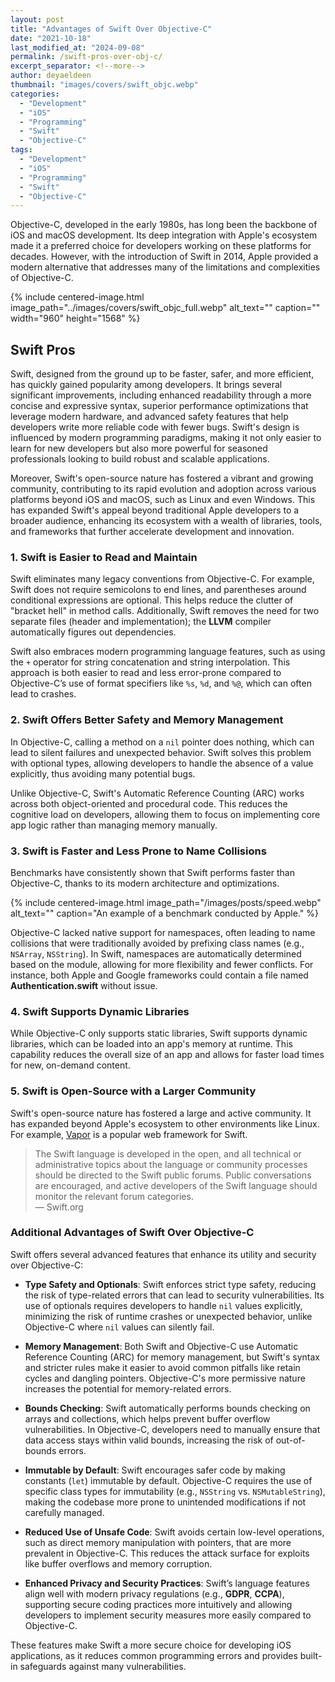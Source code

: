 ```yaml
---
layout: post
title: "Advantages of Swift Over Objective-C"
date: "2021-10-18"
last_modified_at: "2024-09-08"
permalink: /swift-pros-over-obj-c/
excerpt_separator: <!--more-->
author: deyaeldeen
thumbnail: "images/covers/swift_objc.webp"
categories: 
  - "Development"
  - "iOS"
  - "Programming"
  - "Swift"
  - "Objective-C"
tags: 
  - "Development"
  - "iOS"
  - "Programming"
  - "Swift"
  - "Objective-C"
---
```


Objective-C, developed in the early 1980s, has long been the backbone of iOS and macOS development. Its deep integration with Apple's ecosystem made it a preferred choice for developers working on these platforms for decades. However, with the introduction of Swift in 2014, Apple provided a modern alternative that addresses many of the limitations and complexities of Objective-C.

<!--more-->  

{%
 include centered-image.html 
 image_path="../images/covers/swift_objc_full.webp"
 alt_text="" 
 caption=""
 width="960" 
 height="1568"
%}


## Swift Pros

Swift, designed from the ground up to be faster, safer, and more efficient, has quickly gained popularity among developers. It brings several significant improvements, including enhanced readability through a more concise and expressive syntax, superior performance optimizations that leverage modern hardware, and advanced safety features that help developers write more reliable code with fewer bugs. Swift's design is influenced by modern programming paradigms, making it not only easier to learn for new developers but also more powerful for seasoned professionals looking to build robust and scalable applications.

Moreover, Swift's open-source nature has fostered a vibrant and growing community, contributing to its rapid evolution and adoption across various platforms beyond iOS and macOS, such as Linux and even Windows. This has expanded Swift's appeal beyond traditional Apple developers to a broader audience, enhancing its ecosystem with a wealth of libraries, tools, and frameworks that further accelerate development and innovation.

### 1. Swift is Easier to Read and Maintain

Swift eliminates many legacy conventions from Objective-C. For example, Swift does not require semicolons to end lines, and parentheses around conditional expressions are optional. This helps reduce the clutter of "bracket hell" in method calls. Additionally, Swift removes the need for two separate files (header and implementation); the **LLVM** compiler automatically figures out dependencies.

Swift also embraces modern programming language features, such as using the `+` operator for string concatenation and string interpolation. This approach is both easier to read and less error-prone compared to Objective-C’s use of format specifiers like `%s`, `%d`, and `%@`, which can often lead to crashes.

### 2. Swift Offers Better Safety and Memory Management

In Objective-C, calling a method on a `nil` pointer does nothing, which can lead to silent failures and unexpected behavior. Swift solves this problem with optional types, allowing developers to handle the absence of a value explicitly, thus avoiding many potential bugs.

Unlike Objective-C, Swift's Automatic Reference Counting (ARC) works across both object-oriented and procedural code. This reduces the cognitive load on developers, allowing them to focus on implementing core app logic rather than managing memory manually.

### 3. Swift is Faster and Less Prone to Name Collisions

Benchmarks have consistently shown that Swift performs faster than Objective-C, thanks to its modern architecture and optimizations.  

{%
 include centered-image.html 
 image_path="/images/posts/speed.webp"
 alt_text="" 
 caption="An example of a benchmark conducted by Apple."
%}

Objective-C lacked native support for namespaces, often leading to name collisions that were traditionally avoided by prefixing class names (e.g., `NSArray`, `NSString`). In Swift, namespaces are automatically determined based on the module, allowing for more flexibility and fewer conflicts. For instance, both Apple and Google frameworks could contain a file named **Authentication.swift** without issue.

### 4. Swift Supports Dynamic Libraries

While Objective-C only supports static libraries, Swift supports dynamic libraries, which can be loaded into an app's memory at runtime. This capability reduces the overall size of an app and allows for faster load times for new, on-demand content.

### 5. Swift is Open-Source with a Larger Community

Swift's open-source nature has fostered a large and active community. It has expanded beyond Apple's ecosystem to other environments like Linux. For example, [Vapor](https://vapor.codes) is a popular web framework for Swift.

> The Swift language is developed in the open, and all technical or administrative topics about the language or community processes should be directed to the Swift public forums. Public conversations are encouraged, and active developers of the Swift language should monitor the relevant forum categories.  
> — Swift.org

### Additional Advantages of Swift Over Objective-C

Swift offers several advanced features that enhance its utility and security over Objective-C:

- **Type Safety and Optionals**: Swift enforces strict type safety, reducing the risk of type-related errors that can lead to security vulnerabilities. Its use of optionals requires developers to handle `nil` values explicitly, minimizing the risk of runtime crashes or unexpected behavior, unlike Objective-C where `nil` values can silently fail.

- **Memory Management**: Both Swift and Objective-C use Automatic Reference Counting (ARC) for memory management, but Swift's syntax and stricter rules make it easier to avoid common pitfalls like retain cycles and dangling pointers. Objective-C's more permissive nature increases the potential for memory-related errors.

- **Bounds Checking**: Swift automatically performs bounds checking on arrays and collections, which helps prevent buffer overflow vulnerabilities. In Objective-C, developers need to manually ensure that data access stays within valid bounds, increasing the risk of out-of-bounds errors.

- **Immutable by Default**: Swift encourages safer code by making constants (`let`) immutable by default. Objective-C requires the use of specific class types for immutability (e.g., `NSString` vs. `NSMutableString`), making the codebase more prone to unintended modifications if not carefully managed.

- **Reduced Use of Unsafe Code**: Swift avoids certain low-level operations, such as direct memory manipulation with pointers, that are more prevalent in Objective-C. This reduces the attack surface for exploits like buffer overflows and memory corruption.

- **Enhanced Privacy and Security Practices**: Swift’s language features align well with modern privacy regulations (e.g., **GDPR**, **CCPA**), supporting secure coding practices more intuitively and allowing developers to implement security measures more easily compared to Objective-C.

These features make Swift a more secure choice for developing iOS applications, as it reduces common programming errors and provides built-in safeguards against many vulnerabilities.

